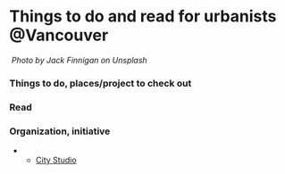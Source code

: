 
# Things to do and read for urbanists @Vancouver

![]()
*Photo by Jack Finnigan on Unsplash*

### Things to do, places/project to check out


### Read



### Organization, initiative

- - [City Studio](https://www.citystudiovancouver.com/)
